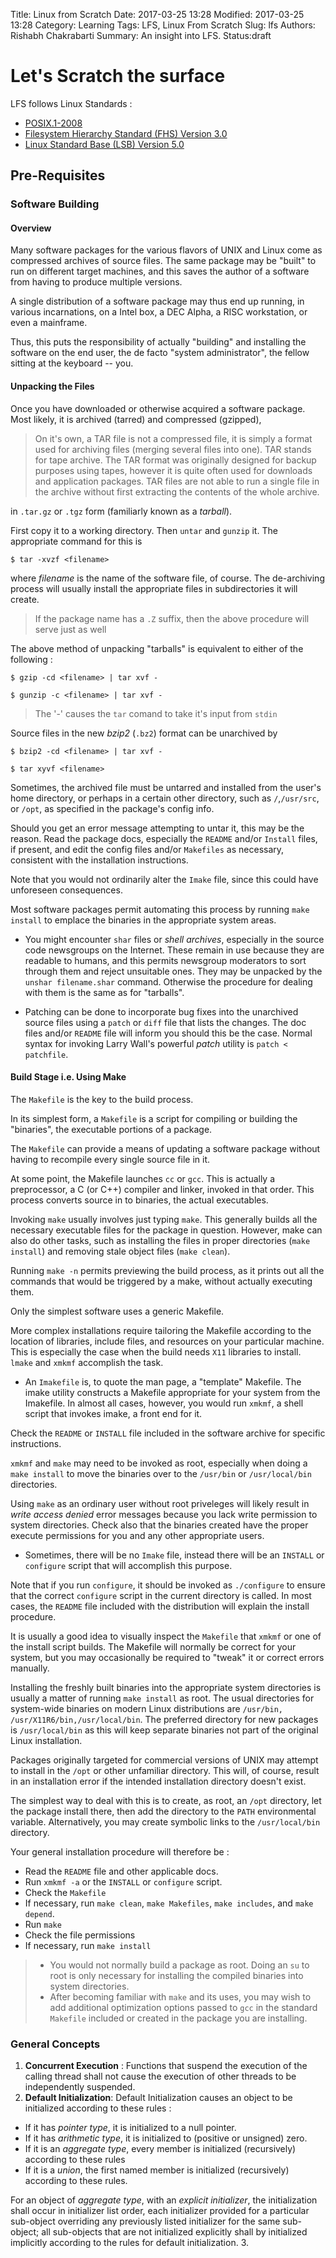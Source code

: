 Title: Linux from Scratch
Date: 2017-03-25 13:28
Modified: 2017-03-25 13:28
Category: Learning
Tags: LFS, Linux From Scratch
Slug: lfs
Authors: Rishabh Chakrabarti
Summary: An insight into LFS.
Status:draft

# Let's Scratch the surface

LFS follows Linux Standards :
* [POSIX.1-2008](http://pubs.opengroup.org/onlinepubs/9699919799/)
* [Filesystem Hierarchy Standard (FHS) Version 3.0](http://refspecs.linuxfoundation.org/fhs.shtml)
* [Linux Standard Base (LSB) Version 5.0](http://refspecs.linuxfoundation.org/lsb.shtml)

## Pre-Requisites

### Software Building
#### Overview
Many software packages for the various flavors of UNIX and Linux come as compressed archives of source files. The same package may be "built" to run on different target machines, and this saves the author of a software from having to produce multiple versions.

A single distribution of a software package may thus end up running, in various incarnations, on a Intel box, a DEC Alpha, a RISC workstation, or even a mainframe.

Thus, this puts the responsibility of actually "building" and installing the software on the end user, the de facto "system administrator", the fellow sitting at the keyboard -- you.

#### Unpacking the Files
Once you have downloaded or otherwise acquired a software package. Most likely, it is archived (tarred) and compressed (gzipped),

> On it's own, a TAR file is not a compressed file, it is simply a format used for archiving files (merging several files into one). TAR stands for tape archive.
> The TAR format was originally designed for backup purposes using tapes, however it is quite often used for downloads and application packages.
> TAR files are not able to run a single file in the archive without first extracting the contents of the whole archive.

in `.tar.gz` or `.tgz` form (familiarly known as a *tarball*).

First copy it to a working directory. Then `untar` and `gunzip` it. The appropriate command for this is
```none
$ tar -xvzf <filename>
```
where *filename* is the name of the software file, of course. The de-archiving process will usually install the appropriate files in subdirectories it will create.

> If the package name has a `.Z` suffix, then the above procedure will serve just as well

The above method of unpacking "tarballs" is equivalent to either of the following :

```none
$ gzip -cd <filename> | tar xvf -

$ gunzip -c <filename> | tar xvf -
```

> The '-' causes the `tar` comand to take it's input from `stdin`

Source files in the new *bzip2* (`.bz2`) format can be unarchived by

```none
$ bzip2 -cd <filename> | tar xvf -

$ tar xyvf <filename>
```
Sometimes, the archived file must be untarred and installed from the user's home directory, or perhaps in a certain other directory, such as `/`,`/usr/src`, or `/opt`, as specified in the package's config info.

Should you get an error message attempting to untar it, this may be the reason. Read the package docs, especially the `README` and/or `Install` files, if present, and edit the config files and/or `Makefiles` as necessary, consistent with the installation instructions.

Note that you would not ordinarily alter the `Imake` file, since this could have unforeseen consequences.

Most software packages permit automating this process by running `make install` to emplace the binaries in the appropriate system areas.

* You might encounter `shar` files or *shell archives*, especially in the source code newsgroups on the Internet. These remain in use because they are readable to humans, and this permits newsgroup moderators to sort through them and reject unsuitable ones. They may be unpacked by the `unshar filename.shar` command. Otherwise the procedure for dealing with them is the same as for "tarballs".

* Patching can be done to incorporate bug fixes into the unarchived source files using a `patch` or `diff` file that lists the changes. The doc files and/or `README` file will inform you should this be the case. Normal syntax for invoking Larry Wall's powerful *patch* utility is `patch < patchfile`.

#### Build Stage i.e. Using Make

The `Makefile` is the key to the build process.

In its simplest form, a `Makefile` is a script for compiling or building the "binaries", the executable portions of a package.

The `Makefile` can provide a means of updating a software package without having to recompile every single source file in it.

At some point, the Makefile launches `cc` or `gcc`. This is actually a preprocessor, a C (or C++) compiler and linker, invoked in that order. This process converts source in to binaries, the actual executables.

Invoking `make` usually involves just typing `make`. This generally builds all the necessary executable files for the package in question. However, make can also do other tasks, such as installing the files in proper directories (`make install`) and removing stale object files (`make clean`).

Running `make -n` permits previewing the build process, as it prints out all the commands that would be triggered by a make, without actually executing them.

Only the simplest software uses a generic Makefile.

More complex installations require tailoring the Makefile according to the location of libraries, include files, and resources on your particular machine. This is especially the case when the build needs `X11` libraries to install. `lmake` and `xmkmf` accomplish the task.

* An `Imakefile` is, to quote the man page, a "template" Makefile. The imake utility constructs a Makefile appropriate for your system from the Imakefile. In almost all cases, however, you would run `xmkmf`, a shell script that invokes imake, a front end for it.

Check the `README` or `INSTALL` file included in the software archive for specific instructions.

`xmkmf` and `make` may need to be invoked as root, especially when doing a `make install` to move the binaries over to the `/usr/bin` or `/usr/local/bin` directories.

Using `make` as an ordinary user without root priveleges will likely result in *write access denied* error messages because you lack write permission to system directories. Check also that the binaries created have the proper execute permissions for you and any other appropriate users.

* Sometimes, there will be no `Imake` file, instead there will be an `INSTALL` or `configure` script that will accomplish this purpose.

Note that if you run `configure`, it should be invoked as `./configure` to ensure that the correct `configure` script in the current directory is called. In most cases, the `README` file included with the distribution will explain the install procedure.

It is usually a good idea to visually inspect the `Makefile` that `xmkmf` or one of the install script builds. The Makefile will normally be correct for your system, but you may occasionally be required to "tweak" it or correct errors manually.

Installing the freshly built binaries into the appropriate system directories is usually a matter of running `make install` as root. The usual directories for system-wide binaries on modern Linux distributions are `/usr/bin, /usr/X11R6/bin,/usr/local/bin`. The preferred directory for new packages is `/usr/local/bin` as this will keep separate binaries not part of the original Linux installation.

Packages originally targeted for commercial versions of UNIX may attempt to install in the `/opt` or other unfamiliar directory. This will, of course, result in an installation error if the intended installation directory doesn't exist.

The simplest way to deal with this is to create, as root, an `/opt` directory, let the package install there, then add the directory to the `PATH` environmental variable. Alternatively, you may create symbolic links to the `/usr/local/bin` directory.

Your general installation procedure will therefore be :

* Read the `README` file and other applicable docs.
* Run `xmkmf -a` or the `INSTALL` or `configure` script.
* Check the `Makefile`
* If necessary, run `make clean`, `make Makefiles`, `make includes`, and `make depend`.
* Run `make`
* Check the file permissions
* If necessary, run `make install`

> * You would not normally build a package as root. Doing an `su` to root is only necessary for installing the compiled binaries into system directories.
> * After becoming familiar with `make` and its uses, you may wish to add additional optimization options passed to `gcc` in the standard `Makefile` included or created in the package you are installing.


### General Concepts

1. **Concurrent Execution** : Functions that suspend the execution of the calling thread shall not cause the execution of other threads to be independently suspended.
2. **Default Initialization**: Default Initialization causes an object to be initialized according to these rules :
  * If it has *pointer type*, it is initialized to a null pointer.
  * If it has *arithmetic type*, it is initialized to (positive or unsigned) zero.
  * If it is an *aggregate type*, every member is initialized (recursively) according to these rules
  * If it is a *union*, the first named member is initialized (recursively) according to these rules.

For an object of *aggregate type*, with an *explicit initializer*, the initialization shall occur in initializer list order, each initializer provided for a particular sub-object overriding any previously listed initializer for the same sub-object; all sub-objects that are not initialized explicitly shall by initialized implicitly according to the rules for default initialization.
3.  
